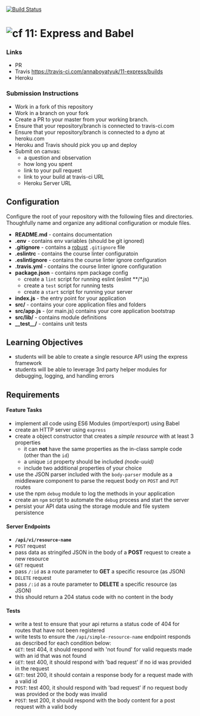 [![Build Status](https://travis-ci.com/annaboyatyuk/11-express.svg?branch=master)](https://travis-ci.com/annaboyatyuk/11-express)


![cf](https://i.imgur.com/7v5ASc8.png) 11: Express and Babel
======


### Links
* PR
* Travis https://travis-ci.com/annaboyatyuk/11-express/builds
* Heroku


### Submission Instructions
 * Work in a fork of this repository
 * Work in a branch on your fork
 * Create a PR to your master from your working branch.
 * Ensure that your repository/branch is connected to travis-ci.com
 * Ensure that your repository/branch is connected to a dyno at heroku.com
 * Heroku and Travis should pick you up and deploy
 * Submit on canvas:
   * a question and observation
   * how long you spent
   * link to your pull request
   * link to your build at travis-ci URL
   * Heroku Server URL
 
 ## Configuration 
 Configure the root of your repository with the following files and directories. Thoughfully name and organize any aditional configuration or module files.
 * **README.md** - contains documentation
 * **.env** - contains env variables (should be git ignored)
 * **.gitignore** - contains a [robust](http://gitignore.io) `.gitignore` file 
 * **.eslintrc** - contains the course linter configuratoin
 * **.eslintignore** - contains the course linter ignore configuration
 * **.travis.yml** - contains the course linter ignore configuration
 * **package.json** - contains npm package config
   * create a `lint` script for running eslint (eslint **/*.js)
   * create a `test` script for running tests
   * create a `start` script for running your server
 * **index.js** - the entry point for your application
 * **src/** - contains your core application files and folders
 * **src/app.js** - (or main.js) contains your core application bootstrap
 * **src/lib/** - contains module definitions
 * **\_\_test\_\_/** - contains unit tests

## Learning Objectives  
* students will be able to create a single resource API using the express framework
* students will be able to leverage 3rd party helper modules for debugging, logging, and handling errors

## Requirements

#### Feature Tasks
* implement all code using ES6 Modules (import/export) using Babel
* create an HTTP server using `express`
* create a object constructor that creates a _simple resource_ with at least 3 properties
  * it can **not** have the same properties as the in-class sample code (other than the `id`)
  * a unique `id` property should be included *(node-uuid)*
  * include two additional properties of your choice
* use the JSON parser included with the `body-parser` module as a middleware component to parse the request body on `POST` and `PUT` routes
* use the npm `debug` module to log the methods in your application
* create an `npm` script to automate the `debug` process and start the server
* persist your API data using the storage module and file system persistence

#### Server Endpoints
* **`/api/vi/resource-name`**
* `POST` request
 * pass data as stringifed JSON in the body of a **POST** request to create a new resource
* `GET` request
 * pass `/:id` as a route parameter to **GET** a specific resource (as JSON)
* `DELETE` request
 * pass `/:id` as a route parameter to **DELETE** a specific resource (as JSON)
 * this should return a 204 status code with no content in the body

#### Tests
* write a test to ensure that your api returns a status code of 404 for routes that have not been registered
* write tests to ensure the `/api/simple-resource-name` endpoint responds as described for each condition below:
 * `GET`: test 404, it should respond with 'not found' for valid requests made with an id that was not found
 * `GET`: test 400, it should respond with 'bad request' if no id was provided in the request
 * `GET`: test 200, it should contain a response body for a request made with a valid id
 * `POST`: test 400, it should respond with 'bad request' if no request body was provided or the body was invalid
 * `POST`: test 200, it should respond with the body content for a post request with a valid body

